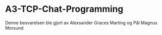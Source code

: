 # A3-TCP-Chat-Programming
Denne besvarelsen ble gjort av Alexsander Graces Marting og Pål Magnus Morsund
